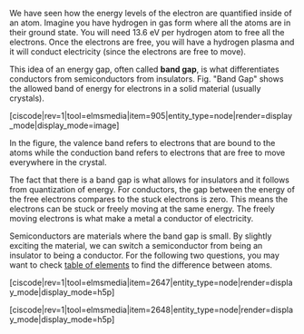 We have seen how the energy levels of the electron are quantified inside of an atom. Imagine you have hydrogen in gas form where all the atoms are in their ground state. You will need 13.6 eV per hydrogen atom to free all the electrons. Once the electrons are free, you will have a hydrogen plasma and it will conduct electricity (since the electrons are free to move).

This idea of an energy gap, often called **band gap**, is what differentiates conductors from semiconductors from insulators. Fig. "Band Gap" shows the allowed band of energy for electrons in a solid material (usually crystals).

[ciscode|rev=1|tool=elmsmedia|item=905|entity_type=node|render=display_mode|display_mode=image]

In the figure, the valence band refers to electrons that are bound to the atoms while the conduction band refers to electrons that are free to move everywhere in the crystal.

The fact that there is a band gap is what allows for insulators and it follows from quantization of energy. For conductors, the gap between the energy of the free electrons compares to the stuck electrons is zero. This means the electrons can be stuck or freely moving at the same energy. The freely moving electrons is what make a metal a conductor of electricity.

Semiconductors are materials where the band gap is small. By slightly exciting the material, we can switch a semiconductor from being an insulator to being a conductor. For the following two questions, you may want to check <a href="http://www.webelements.com/" target="_blank">table of elements</a> to find the difference between atoms.

[ciscode|rev=1|tool=elmsmedia|item=2647|entity_type=node|render=display_mode|display_mode=h5p]

[ciscode|rev=1|tool=elmsmedia|item=2648|entity_type=node|render=display_mode|display_mode=h5p]
